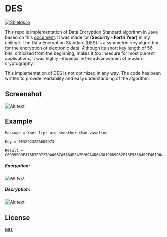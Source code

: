# DES

[![Shields.io](https://img.shields.io/badge/type-college%20project-orange?style=flat)](http://shields.io/)

This repo is implementation of Data Encryption Standard algorithm in Java based on this [document](https://drive.google.com/file/d/1s9gYIRWmMfyL_lAoCODR6So2UCCRbQr-/view?usp=sharing). It was made for **(Security - Forth Year)** in my college. The Data Encryption Standard (DES) is a symmetric-key algorithm for the encryption of electronic data. Although its short key length of 56 bits, criticized from the beginning, makes it too insecure for most current applications, it was highly influential in the advancement of modern cryptography.

This implementation of DES is not optimized in any way. The code has been written to provide readability and easy understanding of the algorithm.

## Screenshot

![Alt text](https://drive.google.com/uc?id=1Shgiv4mStC4FJo9mnu0K7KsVXEUOob_l "1")
 
## Example
```
Message = Your lips are smoother than vaseline

Key = 0E329232EA6D0D73

Result = C0999FDDE378D7ED727DA00BCA5A84EE47F269A4D6438190D9D52F78F5358499F46190A39EF2D198
```

##### Encryption:

![Alt text](https://drive.google.com/uc?id=1T8fMsfmoet5BY6vI3L1LuMoSjw9Dr3hA "Encryption")


##### Decryption: 

![Alt text](https://drive.google.com/uc?id=1cg_CMtTkO3K-Xa1_lCeLsVv17W04QCWY "Decryption")

## License
[MIT](https://choosealicense.com/licenses/mit/)